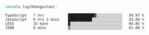 ```js
console.log(khanguslee);
```

<!--START_SECTION:waka-->

```text
TypeScript   7 hrs           ████████████▓░░░░░░░░░░░░   50.97 %
JavaScript   6 hrs 2 mins    ███████████░░░░░░░░░░░░░░   43.89 %
LESS         33 mins         █░░░░░░░░░░░░░░░░░░░░░░░░   04.05 %
JSON         8 mins          ▒░░░░░░░░░░░░░░░░░░░░░░░░   01.08 %
```

<!--END_SECTION:waka-->

<!--
**khanguslee/khanguslee** is a ✨ _special_ ✨ repository because its `README.md` (this file) appears on your GitHub profile.

Here are some ideas to get you started:

- 🔭 I’m currently working on ...
- 🌱 I’m currently learning ...
- 👯 I’m looking to collaborate on ...
- 🤔 I’m looking for help with ...
- 💬 Ask me about ...
- 📫 How to reach me: ...
- 😄 Pronouns: ...
- ⚡ Fun fact: ...
-->
